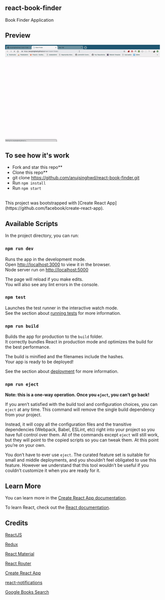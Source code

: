 ## react-book-finder

Book Finder Application


## Preview

![Preview](https://github.com/anujsinghwd/react-book-finder/blob/master/assets/book.gif)

## To see how it's work

- Fork and star this repo**
- Clone this repo**
- git clone https://github.com/anujsinghwd/react-book-finder.git
- Run `npm install`
- Run `npm start`
<br>
This project was bootstrapped with [Create React App](https://github.com/facebook/create-react-app).

## Available Scripts

In the project directory, you can run:

### `npm run dev`

Runs the app in the development mode.<br>
Open [http://localhost:3000](http://localhost:3000) to view it in the browser.<br>
Node server run on [http://localhost:5000](http://localhost:5000)

The page will reload if you make edits.<br>
You will also see any lint errors in the console.

### `npm test`

Launches the test runner in the interactive watch mode.<br>
See the section about [running tests](https://facebook.github.io/create-react-app/docs/running-tests) for more information.

### `npm run build`

Builds the app for production to the `build` folder.<br>
It correctly bundles React in production mode and optimizes the build for the best performance.

The build is minified and the filenames include the hashes.<br>
Your app is ready to be deployed!

See the section about [deployment](https://facebook.github.io/create-react-app/docs/deployment) for more information.

### `npm run eject`

**Note: this is a one-way operation. Once you `eject`, you can’t go back!**

If you aren’t satisfied with the build tool and configuration choices, you can `eject` at any time. This command will remove the single build dependency from your project.

Instead, it will copy all the configuration files and the transitive dependencies (Webpack, Babel, ESLint, etc) right into your project so you have full control over them. All of the commands except `eject` will still work, but they will point to the copied scripts so you can tweak them. At this point you’re on your own.

You don’t have to ever use `eject`. The curated feature set is suitable for small and middle deployments, and you shouldn’t feel obligated to use this feature. However we understand that this tool wouldn’t be useful if you couldn’t customize it when you are ready for it.

## Learn More

You can learn more in the [Create React App documentation](https://facebook.github.io/create-react-app/docs/getting-started).

To learn React, check out the [React documentation](https://reactjs.org/).

## Credits

[ReactJS](https://github.com/facebook/react)

[Redux](https://redux.js.org/)

[React Material](https://material-ui.com/)

[React Router](https://reacttraining.com/react-router/)

[Create React App](https://github.com/facebook/create-react-app)

[react-notifications](https://www.npmjs.com/package/react-notifications)

[Google Books Search](https://developers.google.com/books/)
